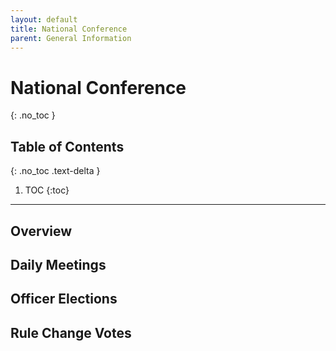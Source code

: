 ```yaml
---
layout: default
title: National Conference
parent: General Information
---
```


# National Conference
{: .no_toc }

## Table of Contents
{: .no_toc .text-delta }

1. TOC
{:toc}

---

## Overview

## Daily Meetings

## Officer Elections

## Rule Change Votes
